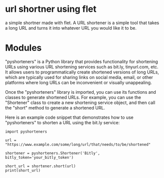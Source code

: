 # url shortner using flet 
 
a simple shortner made with flet. A URL shortener is a simple tool that takes a long URL and turns it into whatever URL you would like it to be.

# Modules

"pyshorteners" is a Python library that provides functionality for shortening URLs using various URL shortening services such as bit.ly, tinyurl.com, etc. It allows users to programmatically create shortened versions of long URLs, which are typically used for sharing links on social media, email, or other platforms where long URLs can be inconvenient or visually unappealing.

Once the "pyshorteners" library is imported, you can use its functions and classes to generate shortened URLs. For example, you can use the "Shortener" class to create a new shortening service object, and then call the "short" method to generate a shortened URL.

Here is an example code snippet that demonstrates how to use "pyshorteners" to shorten a URL using the bit.ly service:

```
import pyshorteners

url = "https://www.example.com/some/long/url/that/needs/to/be/shortened"

shortener = pyshorteners.Shortener('Bitly', bitly_token='your_bitly_token')

short_url = shortener.short(url)
print(short_url)

```